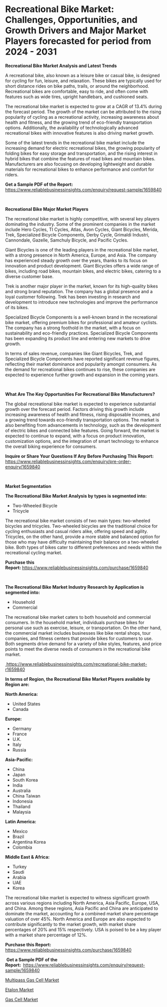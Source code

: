 <p><h1>Recreational Bike Market: Challenges, Opportunities, and Growth Drivers and Major Market Players forecasted for period from 2024 - 2031</h1></p><p><strong>Recreational Bike Market Analysis and Latest Trends</strong></p>
<p><p>A recreational bike, also known as a leisure bike or casual bike, is designed for cycling for fun, leisure, and relaxation. These bikes are typically used for short distance rides on bike paths, trails, or around the neighborhood. Recreational bikes are comfortable, easy to ride, and often come with features such as wide tires, upright handlebars, and cushioned seats.</p><p>The recreational bike market is expected to grow at a CAGR of 13.4% during the forecast period. The growth of the market can be attributed to the rising popularity of cycling as a recreational activity, increasing awareness about health and fitness, and the growing trend of eco-friendly transportation options. Additionally, the availability of technologically advanced recreational bikes with innovative features is also driving market growth.</p><p>Some of the latest trends in the recreational bike market include the increasing demand for electric recreational bikes, the growing popularity of folding bikes for easy storage and transportation, and the rising interest in hybrid bikes that combine the features of road bikes and mountain bikes. Manufacturers are also focusing on developing lightweight and durable materials for recreational bikes to enhance performance and comfort for riders.</p></p>
<p><strong>Get a Sample PDF of the Report:&nbsp;</strong> <a href="https://www.reliablebusinessinsights.com/enquiry/request-sample/1659840">https://www.reliablebusinessinsights.com/enquiry/request-sample/1659840</a></p>
<p>&nbsp;</p>
<p><strong>Recreational Bike Major Market Players</strong></p>
<p><p>The recreational bike market is highly competitive, with several key players dominating the industry. Some of the prominent companies in the market include Hero Cycles, TI Cycles, Atlas, Avon Cycles, Giant Bicycles, Merida, Trek, Specialized Bicycle Components, Derby Cycle, Grimaldi Industri, Cannondale, Gazelle, Samchuly Bicycle, and Pacific Cycles.</p><p>Giant Bicycles is one of the leading players in the recreational bike market, with a strong presence in North America, Europe, and Asia. The company has experienced steady growth over the years, thanks to its focus on innovation and product development. Giant Bicycles offers a wide range of bikes, including road bikes, mountain bikes, and electric bikes, catering to a diverse customer base.</p><p>Trek is another major player in the market, known for its high-quality bikes and strong brand reputation. The company has a global presence and a loyal customer following. Trek has been investing in research and development to introduce new technologies and improve the performance of its bikes.</p><p>Specialized Bicycle Components is a well-known brand in the recreational bike market, offering premium bikes for professional and amateur cyclists. The company has a strong foothold in the market, with a focus on sustainability and eco-friendly practices. Specialized Bicycle Components has been expanding its product line and entering new markets to drive growth.</p><p>In terms of sales revenue, companies like Giant Bicycles, Trek, and Specialized Bicycle Components have reported significant revenue figures, reflecting their market dominance and popularity amongst consumers. As the demand for recreational bikes continues to rise, these companies are expected to experience further growth and expansion in the coming years.</p></p>
<p>&nbsp;</p>
<p><strong>What Are The Key Opportunities For Recreational Bike Manufacturers?</strong></p>
<p><p>The global recreational bike market is expected to experience substantial growth over the forecast period. Factors driving this growth include increasing awareness of health and fitness, rising disposable incomes, and a growing trend towards eco-friendly transportation options. The market is also benefiting from advancements in technology, such as the development of electric bikes and connected bike features. Going forward, the market is expected to continue to expand, with a focus on product innovation, customization options, and the integration of smart technology to enhance the overall biking experience for consumers.</p></p>
<p><strong>Inquire or Share Your Questions If Any Before Purchasing This Report:</strong> <a href="https://www.reliablebusinessinsights.com/enquiry/pre-order-enquiry/1659840">https://www.reliablebusinessinsights.com/enquiry/pre-order-enquiry/1659840</a></p>
<p>&nbsp;</p>
<p><strong>Market Segmentation</strong></p>
<p><strong>The Recreational Bike Market Analysis by types is segmented into:</strong></p>
<p><ul><li>Two-Wheeled Bicycle</li><li>Tricycle</li></ul></p>
<p><p>The recreational bike market consists of two main types: two-wheeled bicycles and tricycles. Two-wheeled bicycles are the traditional choice for cycling enthusiasts and casual riders alike, offering speed and agility. Tricycles, on the other hand, provide a more stable and balanced option for those who may have difficulty maintaining their balance on a two-wheeled bike. Both types of bikes cater to different preferences and needs within the recreational cycling market.</p></p>
<p><strong>Purchase this Report:&nbsp;</strong><a href="https://www.reliablebusinessinsights.com/purchase/1659840">https://www.reliablebusinessinsights.com/purchase/1659840</a></p>
<p>&nbsp;</p>
<p><strong>The Recreational Bike Market Industry Research by Application is segmented into:</strong></p>
<p><ul><li>Household</li><li>Commercial</li></ul></p>
<p><p>The recreational bike market caters to both household and commercial consumers. In the household market, individuals purchase bikes for personal use such as exercise, leisure, or transportation. On the other hand, the commercial market includes businesses like bike rental shops, tour companies, and fitness centers that provide bikes for customers to use. Both segments drive demand for a variety of bike styles, features, and price points to meet the diverse needs of consumers in the recreational bike market.</p></p>
<p><a href="https://www.reliablebusinessinsights.com/recreational-bike-market-r1659840">&nbsp;https://www.reliablebusinessinsights.com/recreational-bike-market-r1659840</a></p>
<p><strong>In terms of Region, the Recreational Bike Market Players available by Region are:</strong></p>
<p>
    <p> <strong> North America: </strong>
        <ul>
            <li>United States</li>
            <li>Canada</li>
        </ul>
        </p> 
    <p> <strong> Europe: </strong>
        <ul>
            <li>Germany</li>
            <li>France</li>
            <li>U.K.</li>
            <li>Italy</li>
            <li>Russia</li>
        </ul>
        </p> 
    <p> <strong> Asia-Pacific: </strong>
        <ul>
            <li>China</li>
            <li>Japan</li>
            <li>South Korea</li>
            <li>India</li>
            <li>Australia</li>
            <li>China Taiwan</li>
            <li>Indonesia</li>
            <li>Thailand</li>
            <li>Malaysia</li>
        </ul>
        </p> 
    <p> <strong> Latin America: </strong>
        <ul>
            <li>Mexico</li>
            <li>Brazil</li>
            <li>Argentina Korea</li>
            <li>Colombia</li>
        </ul>
        </p> 
    <p> <strong> Middle East & Africa: </strong>
        <ul>
            <li>Turkey</li>
            <li>Saudi</li>
            <li>Arabia</li>
            <li>UAE</li>
            <li>Korea</li>
        </ul>
    </p>
    </p>
<p><p>The recreational bike market is expected to witness significant growth across various regions including North America, Asia Pacific, Europe, USA, and China. Among these regions, Asia Pacific and China are anticipated to dominate the market, accounting for a combined market share percentage valuation of over 45%. North America and Europe are also expected to contribute significantly to the market growth, with market share percentages of 20% and 15% respectively. USA is poised to be a key player with a market share percentage of 12%.</p></p>
<p><strong>Purchase this Report: </strong><a href="https://www.reliablebusinessinsights.com/purchase/1659840">https://www.reliablebusinessinsights.com/purchase/1659840</a></p>
<p>&nbsp;<strong>Get a Sample PDF of the Report:&nbsp;&nbsp;</strong><a href="https://www.reliablebusinessinsights.com/enquiry/request-sample/1659840">https://www.reliablebusinessinsights.com/enquiry/request-sample/1659840</a></p>
<p><strong></strong></p>
<p><p><a href="https://github.com/jadenRaynor/Market-Research-Report-List-1/blob/main/multipass-gas-cell-market.md">Multipass Gas Cell Market</a></p><p><a href="https://github.com/ranaacryptoaddmin/Market-Research-Report-List-1/blob/main/etalon-market.md">Etalon Market</a></p><p><a href="https://github.com/RoccoManning/Market-Research-Report-List-6/blob/main/gas-cell-market.md">Gas Cell Market</a></p></p>